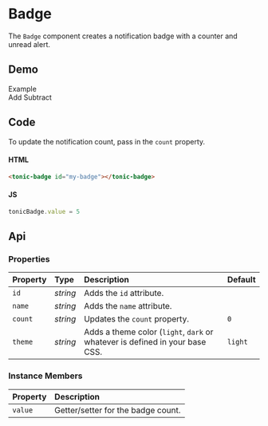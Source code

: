 # Badge
The `Badge` component creates a notification badge with a counter and unread alert.

## Demo

<div class="example">
  <div class="header">Example</div>
  <div class="content">
    <tonic-badge count=5 id="badge-a"></tonic-badge>
    <div class="button-group">
      <span id="add-notification">Add</span>
      <span id="subtract-notification">Subtract</span>
    </div>
  </div>
</div>

## Code

To update the notification count, pass in the `count` property.

#### HTML
```html
<tonic-badge id="my-badge"></tonic-badge>
```

#### JS
```js
tonicBadge.value = 5
```

## Api

### Properties

| Property | Type | Description | Default |
| :--- | :--- | :--- | :--- |
| `id` | *string* | Adds the `id` attribute. | |
| `name` | *string* | Adds the `name` attribute. | |
| `count` | *string* | Updates the `count` property. | `0` |
| `theme` | *string* | Adds a theme color (`light`, `dark` or whatever is defined in your base CSS. | `light` |


### Instance Members

| Property | Description |
| :--- | :--- |
| `value` | Getter/setter for the badge count. |
